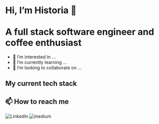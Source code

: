 # Hi, I’m Historia 👋 </br></br> A full stack software engineer and coffee enthusiast

- 👀 I’m interested in ...
- 🌱 I’m currently learning ...
- 💞️ I’m looking to collaborate on ...
  
## My current tech stack

## 📫 How to reach me

<a href="https://www.linkedin.com/in/historia-montague/">
  <img align="left" alt="LinkedIn" src="https://img.shields.io/badge/LinkedIn-0077B5?style=for-the-badge&logo=linkedin&logoColor=white" />
</a>
<a href="https://medium.com/@historia.montague">
  <img align="left" alt="medium" src="https://img.shields.io/badge/medium-%2312100E.svg?&style=for-the-badge&logo=medium&logoColor=white" /> 
</a>

